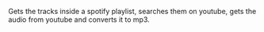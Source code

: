 Gets the tracks inside a spotify playlist, searches them on youtube, gets the audio from youtube and converts it to mp3.
